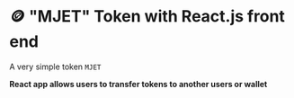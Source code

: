 # 🪙 "MJET" Token with React.js front end

A very simple token `MJET` 


**React app allows users to transfer tokens to another users or wallet**

